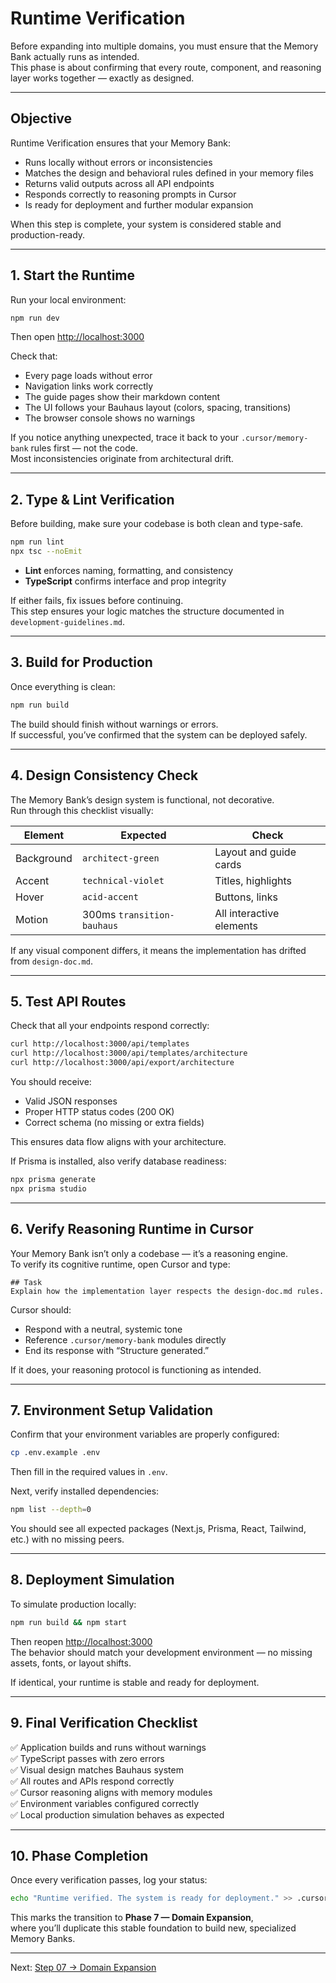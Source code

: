 # Runtime Verification

Before expanding into multiple domains, you must ensure that the Memory Bank actually runs as intended.  
This phase is about confirming that every route, component, and reasoning layer works together — exactly as designed.

---

## Objective

Runtime Verification ensures that your Memory Bank:

- Runs locally without errors or inconsistencies  
- Matches the design and behavioral rules defined in your memory files  
- Returns valid outputs across all API endpoints  
- Responds correctly to reasoning prompts in Cursor  
- Is ready for deployment and further modular expansion  

When this step is complete, your system is considered stable and production-ready.

---

## 1. Start the Runtime

Run your local environment:

```bash
npm run dev
```

Then open [http://localhost:3000](http://localhost:3000)

Check that:
- Every page loads without error  
- Navigation links work correctly  
- The guide pages show their markdown content  
- The UI follows your Bauhaus layout (colors, spacing, transitions)  
- The browser console shows no warnings  

If you notice anything unexpected, trace it back to your `.cursor/memory-bank` rules first — not the code.  
Most inconsistencies originate from architectural drift.

---

## 2. Type & Lint Verification

Before building, make sure your codebase is both clean and type-safe.

```bash
npm run lint
npx tsc --noEmit
```

- **Lint** enforces naming, formatting, and consistency  
- **TypeScript** confirms interface and prop integrity  

If either fails, fix issues before continuing.  
This step ensures your logic matches the structure documented in `development-guidelines.md`.

---

## 3. Build for Production

Once everything is clean:

```bash
npm run build
```

The build should finish without warnings or errors.  
If successful, you’ve confirmed that the system can be deployed safely.

---

## 4. Design Consistency Check

The Memory Bank’s design system is functional, not decorative.  
Run through this checklist visually:

| Element | Expected | Check |
|----------|-----------|--------|
| Background | `architect-green` | Layout and guide cards |
| Accent | `technical-violet` | Titles, highlights |
| Hover | `acid-accent` | Buttons, links |
| Motion | 300ms `transition-bauhaus` | All interactive elements |

If any visual component differs, it means the implementation has drifted from `design-doc.md`.

---

## 5. Test API Routes

Check that all your endpoints respond correctly:

```bash
curl http://localhost:3000/api/templates
curl http://localhost:3000/api/templates/architecture
curl http://localhost:3000/api/export/architecture
```

You should receive:
- Valid JSON responses  
- Proper HTTP status codes (200 OK)  
- Correct schema (no missing or extra fields)

This ensures data flow aligns with your architecture.

If Prisma is installed, also verify database readiness:

```bash
npx prisma generate
npx prisma studio
```

---

## 6. Verify Reasoning Runtime in Cursor

Your Memory Bank isn’t only a codebase — it’s a reasoning engine.  
To verify its cognitive runtime, open Cursor and type:

```
## Task
Explain how the implementation layer respects the design-doc.md rules.
```

Cursor should:
- Respond with a neutral, systemic tone  
- Reference `.cursor/memory-bank` modules directly  
- End its response with “Structure generated.”  

If it does, your reasoning protocol is functioning as intended.

---

## 7. Environment Setup Validation

Confirm that your environment variables are properly configured:

```bash
cp .env.example .env
```

Then fill in the required values in `.env`.

Next, verify installed dependencies:

```bash
npm list --depth=0
```

You should see all expected packages (Next.js, Prisma, React, Tailwind, etc.) with no missing peers.

---

## 8. Deployment Simulation

To simulate production locally:

```bash
npm run build && npm start
```

Then reopen [http://localhost:3000](http://localhost:3000)  
The behavior should match your development environment — no missing assets, fonts, or layout shifts.

If identical, your runtime is stable and ready for deployment.

---

## 9. Final Verification Checklist

✅ Application builds and runs without warnings  
✅ TypeScript passes with zero errors  
✅ Visual design matches Bauhaus system  
✅ All routes and APIs respond correctly  
✅ Cursor reasoning aligns with memory modules  
✅ Environment variables configured correctly  
✅ Local production simulation behaves as expected  

---

## 10. Phase Completion

Once every verification passes, log your status:

```bash
echo "Runtime verified. The system is ready for deployment." >> .cursor/status.log
```

This marks the transition to **Phase 7 — Domain Expansion**,  
where you’ll duplicate this stable foundation to build new, specialized Memory Banks.

---

Next: [Step 07 → Domain Expansion](../07-domain-expansion)
